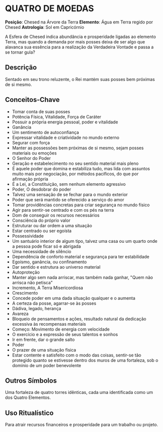 # QUATRO DE MOEDAS

**Posição**: Chesed na Árvore da Terra
**Elemento**: Água em Terra regido por Chesed
**Astrologia**: Sol em Capricórnio

A Esfera de Chesed indica abundância e prosperidade ligadas ao elemento Terra, mas quando a demanda por mais posses deixa de ser algo que alavanca sua essência para a realização da Verdadeira Vontade e passa a se tornar gula?

## Descrição
Sentado em seu trono reluzente, o Rei mantém suas posses bem próximas de si mesmo.

## Conceitos-Chave

- Tomar conta de suas posses
- Potência Física, Vitalidade, Força de Caráter
- Possuir a própria energia pessoal, poder e vitalidade
- Ganância
- Um sentimento de autoconfiança
- Expressar vitalidade e criatividade no mundo externo
- Segurar com força
- Manter as possessões bem próximas de si mesmo, sejam posses materiais ou emoções
- O Senhor do Poder
- Geração e estabelecimento no seu sentido material mais pleno
- É aquele poder que domina e estabiliza tudo, mas lida com assuntos muito mais por negociação, por métodos pacíficos, do que por afirmação própria
- É a Lei, a Constituição, sem nenhum elemento agressivo
- Poder, O desdobrar do poder
- Talvez uma sensação de se fechar para o mundo exterior
- Poder que será mantido se oferecido a serviço do amor
- Tomar providências concretas para criar segurança no mundo físico
- Agir para sentir-se centrado e com os pés na terra
- Dom de conseguir os recursos necessários
- Consciência do próprio valor
- Estruturar ou dar ordem a uma situação
- Estar centrado ou ser egoísta
- Possessividade
- Um santuário interior de algum tipo, talvez uma casa ou um quarto onde a pessoa pode ficar só e abrigada
- Uma necessidade de silêncio
- Dependência de conforto material e segurança para ter estabilidade
- Egoísmo, ganância, ou confinamento
- Dar sentido e estrutura ao universo material
- Autoproteção
- Manter algo sem nada arriscar, mas também nada ganhar, "Quem não arrisca não petisca"
- Incremento, A Terra Misericordiosa
- Crescimento
- Concede poder em uma dada situação qualquer e o aumenta
- A certeza da posse, agarrar-se às posses
- Dádiva, legado, herança
- Avareza
- Bloqueio de pensamentos e ações, resultado natural da dedicação excessiva às recompensas materiais
- Começo: Movimento de energia com velocidade
- O exercício e a expressão de seus talentos e sonhos
- Ir em frente, dar o grande salto
- Poder
- O prazer de uma situação física
- Estar contente e satisfeito com o modo das coisas, sentir-se tão protegido quanto se estivesse dentro dos muros de uma fortaleza, sob o domínio de um poder benevolente

## Outros Símbolos
Uma fortaleza de quatro torres idênticas, cada uma identificada como um dos Quatro Elementos.

## Uso Ritualístico
Para atrair recursos financeiros e prosperidade para um trabalho ou projeto. 